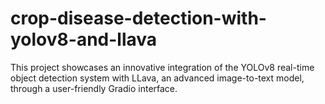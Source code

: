 # crop-disease-detection-with-yolov8-and-llava
This project showcases an innovative integration of the YOLOv8 real-time object detection system with LLava, an advanced image-to-text model, through a user-friendly Gradio interface.
